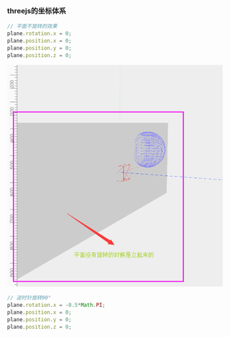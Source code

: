 ### threejs的坐标体系

```javascript
// 平面不旋转的效果
plane.rotation.x = 0;
plane.position.x = 0;
plane.position.y = 0;
plane.position.z = 0;
```

![](/assets/three123.png)

```javascript
// 逆时针旋转90°
plane.rotation.x = -0.5*Math.PI;
plane.position.x = 0;
plane.position.y = 0;
plane.position.z = 0;
```



